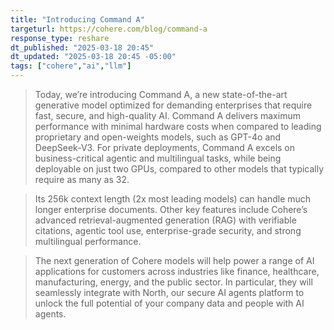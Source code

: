 ```yaml
---
title: "Introducing Command A"
targeturl: https://cohere.com/blog/command-a
response_type: reshare
dt_published: "2025-03-18 20:45"
dt_updated: "2025-03-18 20:45 -05:00"
tags: ["cohere","ai","llm"]
---
```


> Today, we’re introducing Command A, a new state-of-the-art generative model optimized for demanding enterprises that require fast, secure, and high-quality AI. Command A delivers maximum performance with minimal hardware costs when compared to leading proprietary and open-weights models, such as GPT-4o and DeepSeek-V3. For private deployments, Command A excels on business-critical agentic and multilingual tasks, while being deployable on just two GPUs, compared to other models that typically require as many as 32.

> Its 256k context length (2x most leading models) can handle much longer enterprise documents. Other key features include Cohere’s advanced retrieval-augmented generation (RAG) with verifiable citations, agentic tool use, enterprise-grade security, and strong multilingual performance.

> The next generation of Cohere models will help power a range of AI applications for customers across industries like finance, healthcare, manufacturing, energy, and the public sector. In particular, they will seamlessly integrate with North, our secure AI agents platform to unlock the full potential of your company data and people with AI agents.